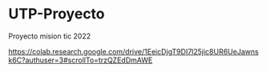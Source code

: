 # UTP-Proyecto
Proyecto mision tic 2022


https://colab.research.google.com/drive/1EeicDjgT9DI7l25jic8UR6UeJawnsk6C?authuser=3#scrollTo=trzQZEdDmAWE

